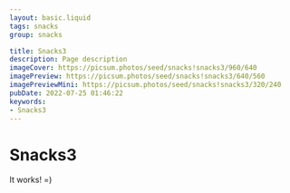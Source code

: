 ```yaml
---
layout: basic.liquid
tags: snacks
group: snacks

title: Snacks3
description: Page description
imageCover: https://picsum.photos/seed/snacks!snacks3/960/640
imagePreview: https://picsum.photos/seed/snacks!snacks3/640/560
imagePreviewMini: https://picsum.photos/seed/snacks!snacks3/320/240
pubDate: 2022-07-25 01:46:22
keywords:
- Snacks3
---
```


# Snacks3

It works! =)
